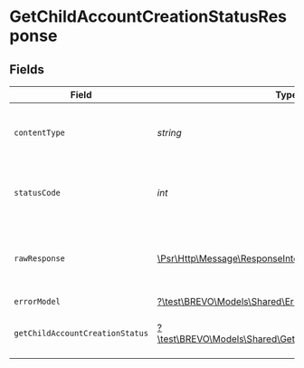 # GetChildAccountCreationStatusResponse


## Fields

| Field                                                                                                            | Type                                                                                                             | Required                                                                                                         | Description                                                                                                      |
| ---------------------------------------------------------------------------------------------------------------- | ---------------------------------------------------------------------------------------------------------------- | ---------------------------------------------------------------------------------------------------------------- | ---------------------------------------------------------------------------------------------------------------- |
| `contentType`                                                                                                    | *string*                                                                                                         | :heavy_check_mark:                                                                                               | HTTP response content type for this operation                                                                    |
| `statusCode`                                                                                                     | *int*                                                                                                            | :heavy_check_mark:                                                                                               | HTTP response status code for this operation                                                                     |
| `rawResponse`                                                                                                    | [\Psr\Http\Message\ResponseInterface](https://www.php-fig.org/psr/psr-7/#33-psrhttpmessageresponseinterface)     | :heavy_minus_sign:                                                                                               | Raw HTTP response; suitable for custom response parsing                                                          |
| `errorModel`                                                                                                     | [?\test\BREVO\Models\Shared\ErrorModel](../../models/shared/ErrorModel.md)                                       | :heavy_minus_sign:                                                                                               | bad request                                                                                                      |
| `getChildAccountCreationStatus`                                                                                  | [?\test\BREVO\Models\Shared\GetChildAccountCreationStatus](../../models/shared/GetChildAccountCreationStatus.md) | :heavy_minus_sign:                                                                                               | status of reseller's child account                                                                               |